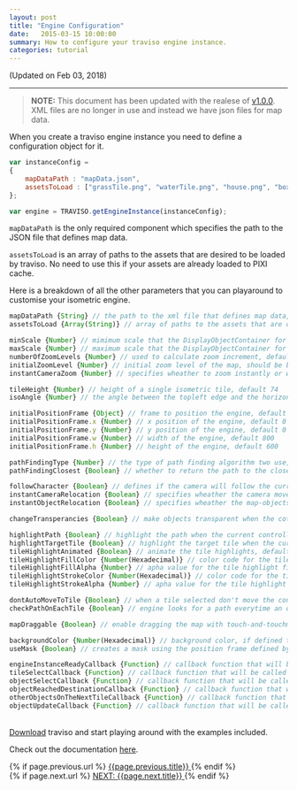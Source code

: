 ```yaml
---
layout: post
title: "Engine Configuration"
date:   2015-03-15 10:00:00
summary: How to configure your traviso engine instance.
categories: tutorial
---
```


(Updated on Feb 03, 2018)
___

> **NOTE:** This document has been updated with the realese of <a href="https://github.com/axaq/traviso.js/releases" target="_blank">v1.0.0</a>. XML files are no longer in use and instead we have json files for map data.

When you create a traviso engine instance you need to define a configuration object for it.

```js
var instanceConfig =
{
    mapDataPath : "mapData.json",
    assetsToLoad : ["grassTile.png", "waterTile.png", "house.png", "box.png"],
};

var engine = TRAVISO.getEngineInstance(instanceConfig);
```

<!--more-->

`mapDataPath` is the only required component which specifies the path to the JSON file that defines map data.

`assetsToLoad` is an array of paths to the assets that are desired to be loaded by traviso. No need to use this if your assets are already loaded to PIXI cache.

Here is a breakdown of all the other parameters that you can playaround to customise your isometric engine.

```js
mapDataPath {String} // the path to the xml file that defines map data, required
assetsToLoad {Array(String)} // array of paths to the assets that are desired to be loaded by traviso, no need to use if assets are already loaded to PIXI cache, default null

minScale {Number} // mimimum scale that the DisplayObjectContainer for the map can get, default 0.5
maxScale {Number} // maximum scale that the DisplayObjectContainer for the map can get, default 1.5
numberOfZoomLevels {Number} // used to calculate zoom increment, default 5
initialZoomLevel {Number} // initial zoom level of the map, should be between -1 and 1, default 0
instantCameraZoom {Number} // specifies wheather to zoom instantly or with a tween animation, default false

tileHeight {Number} // height of a single isometric tile, default 74
isoAngle {Number} // the angle between the topleft edge and the horizontal diagonal of a isometric quad, default 30

initialPositionFrame {Object} // frame to position the engine, default { x : 0, y : 0, w : 800, h : 600 }
initialPositionFrame.x {Number} // x position of the engine, default 0
initialPositionFrame.y {Number} // y position of the engine, default 0
initialPositionFrame.w {Number} // width of the engine, default 800
initialPositionFrame.h {Number} // height of the engine, default 600

pathFindingType {Number} // the type of path finding algorithm two use, default TRAVISO.pfAlgorithms.ASTAR_ORTHOGONAL
pathFindingClosest {Boolean} // whether to return the path to the closest node if the target is unreachable, default false

followCharacter {Boolean} // defines if the camera will follow the current controllable or not, default true
instantCameraRelocation {Boolean} // specifies wheather the camera moves instantly or with a tween animation to the target location, default false
instantObjectRelocation {Boolean} // specifies wheather the map-objects will be moved to target location instantly or with an animation, default false

changeTransperancies {Boolean} // make objects transparent when the cotrollable is behind them, default true

highlightPath {Boolean} // highlight the path when the current controllable moves on the map, default true
highlightTargetTile {Boolean} // highlight the target tile when the current controllable moves on the map, default true
tileHighlightAnimated {Boolean} // animate the tile highlights, default true
tileHighlightFillColor {Number(Hexadecimal)} // color code for the tile highlight fill (this will be overridden if there is a highlight-image defined in the map data file), default 0x80d7ff
tileHighlightFillAlpha {Number} // apha value for the tile highlight fill (this will be overridden if there is a highlight-image defined in the map data file), default 0.5
tileHighlightStrokeColor {Number(Hexadecimal)} // color code for the tile highlight stroke (this will be overridden if there is a highlight-image defined in the map data file), default 0xFFFFFF
tileHighlightStrokeAlpha {Number} // apha value for the tile highlight stroke (this will be overridden if a highlight-image is defined), default 1.0

dontAutoMoveToTile {Boolean} // when a tile selected don't move the controllable immediately but still call 'tileSelectCallback', default false
checkPathOnEachTile {Boolean} // engine looks for a path everytime an object moves to a new tile on the path (set to false if you don't have moving objects other then your controllable on your map), default true

mapDraggable {Boolean} // enable dragging the map with touch-and-touchmove or mousedown-and-mousemove on the map, default true

backgroundColor {Number(Hexadecimal)} // background color, if defined the engine will create a solid colored background for the map, default null
useMask {Boolean} // creates a mask using the position frame defined by 'initialPositionFrame' property or the 'posFrame' parameter that is passed to 'repositionContent' method, default false

engineInstanceReadyCallback {Function} // callback function that will be called once everything is loaded and engine instance is ready, default null
tileSelectCallback {Function} // callback function that will be called when a tile is selected, default null
objectSelectCallback {Function} // callback function that will be called when a tile with an interactive map-object on it is selected, default null
objectReachedDestinationCallback {Function} // callback function that will be called when any moving object reaches its destination, default null
otherObjectsOnTheNextTileCallback {Function} // callback function that will be called when any moving object is in move and there are other objects on the next tile, default null
objectUpdateCallback {Function} // callback function that will be called everytime an objects direction or position changed, default null
```

<br/>
<a href="https://github.com/axaq/traviso.js" target="_blank">Download</a> traviso and start playing around with the examples included.

Check out the documentation <a href="/docs/" target="_blank">here</a>.

<div id="post-navigation" >
  <div class="previous">
    {% if page.previous.url %}
    <a href="{{page.previous.url}}" title="Previous post: {{page.next.title}}">
      <i class="fa fa-lg fa-arrow-circle-left"></i>
      {{page.previous.title}}
    </a>
    {% endif %}
  </div>
  <div class="next text-right">
    {% if page.next.url %}
    <a href="{{page.next.url}}" title="Next post: {{page.next.title}}">
    	NEXT: {{page.next.title}}
    	<i class="fa fa-lg fa-arrow-circle-right"></i>
    </a>
    {% endif %}
  </div>
</div>
